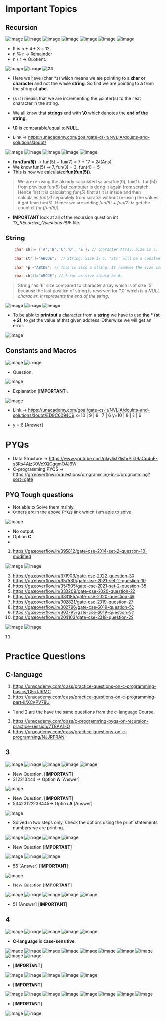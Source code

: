 # Important Topics

## Recursion

![image](https://user-images.githubusercontent.com/54589605/221870575-4aecef70-4cc2-4675-953a-cd2eaf99bba9.png)
![image](https://user-images.githubusercontent.com/54589605/221870741-90eedffc-6763-4088-b905-216c38996334.png)
![image](https://user-images.githubusercontent.com/54589605/221871137-7945b1d7-973e-442e-9f52-738d6a31bf51.png)
![image](https://user-images.githubusercontent.com/54589605/221871222-d8a898e3-b573-4f1c-a2c3-40f1f1627ae5.png)
![image](https://user-images.githubusercontent.com/54589605/221871497-a5c8b12b-4cef-462b-a3a4-2638683dfbcb.png)
![image](https://user-images.githubusercontent.com/54589605/221872011-b0ad46ec-f550-4353-b091-55c81ce2bf15.png)
![image](https://user-images.githubusercontent.com/54589605/221877925-10b3e522-ef71-4732-bf0c-fc408387d878.png)

* It is 5 + 4 + 3 = 12.
* n % r -> Remainder
* n / r -> Quotient.

![image](https://user-images.githubusercontent.com/54589605/221877951-7dbd92cc-6a8b-442a-b2dd-4040a5331ae7.png)
![image](https://user-images.githubusercontent.com/54589605/221874776-8cae9037-6149-403d-9cb5-96566c7d7781.png)
![23](https://user-images.githubusercontent.com/54589605/221877597-e8b8e243-7921-4a13-8599-e2a89001f7c9.jpeg)

* Here we have (char *s) which means we are pointing to a **char or character** and not the whole **string**. So first we are pointing to **a** from the string of **abc**.
* (s+1) means that we are incrementing the pointer(s) to the next character in the string.
* We all know that **strings** end with **\0** which denotes the **end of the string**. 
* **\0** is comparable/equal to **NULL**.

* Link -> https://unacademy.com/goal/gate-cs-it/NVLIA/doubts-and-solutions/doubt/

![image](https://user-images.githubusercontent.com/54589605/221880744-066104c3-5379-402b-a491-cc9d90bae874.png)
![image](https://user-images.githubusercontent.com/54589605/221880679-3327008d-8675-4b26-93f9-1fa49c451d02.png)
![image](https://user-images.githubusercontent.com/54589605/221880886-98b7d806-8b15-4d6a-8ae9-6ee2c9be81cf.png)
![image](https://user-images.githubusercontent.com/54589605/221881115-59cef393-a72e-4a5c-8f46-6662cecec552.png)
![image](https://user-images.githubusercontent.com/54589605/221881165-744c1c7b-d42f-45bc-ad1a-c3a89ba78d6d.png)

* **fun(fun(5))** -> fun(5) + fun(7) = 7 + 17 = *24*(Ans)
* We know fun(5) -> 7, fun(3) = 3, fun(4) = 5.
* This is how we calculated **fun(fun(5))**.

> We are re-using the already calculated values(fun(0), fun(1)...fun(5)) from previous fun(5) but computer is doing it again from scratch. Hence first it is calculating *fun(5)* first as it is inside and then calculates *fun(7)* separately from scratch without re-using the values it got from fun(5). Hence we are adding *fun(5) + fun(7)* to get the count of *fun(fun(5))*.

* **IMPORTANT** look at all of the recursion question int *13_REcursive_Questions PDF* file.

## String

```c
    char ch[]= {'A','B','C','D', 'E'}; // Character Array. Size is 5.

    char str[]="ABCDE";  // String. Size is 6. 'str' will be a constant pointer. We cannot increment or decrement it.

    char *p ="ABCDE"; // This is also a string. It removes the size issue from below. 'p' will be a normal pointer, we can increment and decrement it.

    char ch[5]="ABCDE"; // Error as size should be 6.
```

> String has '6' size compared to character array which is of size '5' because the last position of string is reserved for '\0' which is a *NULL character*. *It represents the end of the string*.

![image](https://user-images.githubusercontent.com/54589605/221945663-94303e11-552e-4324-99b1-300c79500190.png)
![image](https://user-images.githubusercontent.com/54589605/221945690-59a17954-b96e-481e-bde2-c40a125fe028.png)
![image](https://user-images.githubusercontent.com/54589605/221945922-9686415b-10e1-4a76-86d8-c0ef04505496.png)

* To be able to **printout** a character from a **string** we have to use **the * (st + 2)**, to get the value at that given address. Otherwise we will get an error.

![image](https://user-images.githubusercontent.com/54589605/221946476-bd6809a5-ab69-448a-841c-760876b44684.png)

## Constants and Macros

![image](https://user-images.githubusercontent.com/54589605/221956501-b00ad1f9-408e-4d61-be17-4b6ac929e325.png)
![image](https://github.com/arghanath007/Data-Structure-and-Algorithms/assets/54589605/f3de502e-1257-4080-ad31-864497af6df3)

* Question.

![image](https://github.com/arghanath007/Data-Structure-and-Algorithms/assets/54589605/2118e30a-0def-468a-b09f-746b612b6c72)

* Explanation [**IMPORTANT**].

![image](https://github.com/arghanath007/Data-Structure-and-Algorithms/assets/54589605/0c43a5f1-34ea-4eaa-b4db-4f95467db742)

* Link -> https://unacademy.com/goal/gate-cs-it/NVLIA/doubts-and-solutions/doubt/ED8C6094C9
x=10 | 9 | 8 | 7 | 6
y=10 | 8 | 8 | 6

* y = 6 [Answer]



# PYQs

* Data Structure -> https://www.youtube.com/playlist?list=PLG9aCp4uE-s3Rs4AjzG0VcXQCggmOJJ6W
* C-programming PYQS -> https://gateoverflow.in/questions/programming-in-c/programming?sort=gate

## PYQ Tough questions

* Not able to Solve them mainly.
* Others are in the above PYQs link which I am able to solve.

![image](https://github.com/arghanath007/Data-Structure-and-Algorithms/assets/54589605/2ce2cb7f-bbb0-458e-aadb-40f33282144b)

* No output.
* Option **C**.
*
1) https://gateoverflow.in/395812/gate-cse-2014-set-2-question-10-modified

![image](https://github.com/arghanath007/Data-Structure-and-Algorithms/assets/54589605/3568760d-df42-4da5-9300-0ac5a3d2b6f4)
![image](https://github.com/arghanath007/Data-Structure-and-Algorithms/assets/54589605/a44c206e-f929-4a58-a666-8a936819fbcc)


2) https://gateoverflow.in/371903/gate-cse-2022-question-33
3) https://gateoverflow.in/357530/gate-cse-2021-set-2-question-10
4) https://gateoverflow.in/357505/gate-cse-2021-set-2-question-35
5) https://gateoverflow.in/333209/gate-cse-2020-question-22
6) https://gateoverflow.in/333185/gate-cse-2020-question-46
7) https://gateoverflow.in/302821/gate-cse-2019-question-27
8) https://gateoverflow.in/302796/gate-cse-2019-question-52
9) https://gateoverflow.in/302795/gate-cse-2019-question-53
10) https://gateoverflow.in/204103/gate-cse-2018-question-29

![image](https://github.com/arghanath007/Data-Structure-and-Algorithms/assets/54589605/dbc3a6f4-f0f6-4cb8-bbb4-effeff715f05)
![image](https://github.com/arghanath007/Data-Structure-and-Algorithms/assets/54589605/cebed3f4-71b5-4231-900f-a21cb31ff4ae)

11)




# Practice Questions

## C-language

1) https://unacademy.com/class/practice-questions-on-c-programming-basics/GE5TJRMC
2) https://unacademy.com/class/practice-questions-on-c-programming-part-ii/XCVPV78U

* 1 and 2 are the have the same questions from the c-language Course.

3) https://unacademy.com/class/c-programming-pyqs-on-recursion-practice-session/7T8AA1KO
4) https://unacademy.com/class/practice-questions-on-c-programming/NJJRFRAN

## 3

![image](https://github.com/arghanath007/Data-Structure-and-Algorithms/assets/54589605/c5e5ce43-cdfc-46a2-ba5d-199fdb1f9b04)
![image](https://github.com/arghanath007/Data-Structure-and-Algorithms/assets/54589605/8ed320f8-a47f-453c-a469-ab9f432f30b0)
![image](https://github.com/arghanath007/Data-Structure-and-Algorithms/assets/54589605/0d9fd933-dd3a-415b-b944-2fc81271d089)
![image](https://github.com/arghanath007/Data-Structure-and-Algorithms/assets/54589605/0d05f19a-309d-4faf-8f16-d2ca45bf5da2)
![image](https://github.com/arghanath007/Data-Structure-and-Algorithms/assets/54589605/5e6bf54d-209c-42e0-a968-f4874107b354)

* New Question. [**IMPORTANT**]
* 312213444 -> Option **A** [Answer]

![image](https://github.com/arghanath007/Data-Structure-and-Algorithms/assets/54589605/3f8e5a94-9c5c-4c3b-97a0-6ac7af5743cc)

* New Question. [**IMPORTANT**]
* 53423122233445-> Option **A** [Answer]

![image](https://github.com/arghanath007/Data-Structure-and-Algorithms/assets/54589605/099fbe58-1648-4fe3-a226-b24ae68fe7d4)

* Solved in two steps only, Check the options using the printf statements numbers we are printing.

![image](https://github.com/arghanath007/Data-Structure-and-Algorithms/assets/54589605/553732ea-15b1-4705-8b47-d113b973a6ea)
![image](https://github.com/arghanath007/Data-Structure-and-Algorithms/assets/54589605/7e48149b-8886-4758-95ce-12167bca9c16)
![image](https://github.com/arghanath007/Data-Structure-and-Algorithms/assets/54589605/ccd0a98c-26c7-4499-8de8-359669694086)
![image](https://github.com/arghanath007/Data-Structure-and-Algorithms/assets/54589605/f7fafff4-ee62-4170-9477-fe698488142b)

* New Question [**IMPORTANT**]

![image](https://github.com/arghanath007/Data-Structure-and-Algorithms/assets/54589605/cd4878c1-554e-436c-ba6b-b306c4efb93f)
![image](https://github.com/arghanath007/Data-Structure-and-Algorithms/assets/54589605/d4cedd22-9f7c-446b-bfc2-1a3042f3555c)
![image](https://github.com/arghanath007/Data-Structure-and-Algorithms/assets/54589605/6ec84d48-f12d-462a-958d-a3b01310592e)

* 55 [Answer] [**IMPORTANT**]

![image](https://github.com/arghanath007/Data-Structure-and-Algorithms/assets/54589605/eee891e9-fc3a-4b03-9b06-fc1f86eab28e)

* New Question [**IMPORTANT**]

![image](https://github.com/arghanath007/Data-Structure-and-Algorithms/assets/54589605/5a176480-4b72-4fe0-bd76-95944aa86107)
![image](https://github.com/arghanath007/Data-Structure-and-Algorithms/assets/54589605/b90e1c53-5a88-4546-853a-bd7c8483f6e3)
![image](https://github.com/arghanath007/Data-Structure-and-Algorithms/assets/54589605/06eab3db-ce16-4d57-a0e4-f88e713b6f78)
![image](https://github.com/arghanath007/Data-Structure-and-Algorithms/assets/54589605/858a03f0-bb13-48d9-9f2a-dd18345ae707)
![image](https://github.com/arghanath007/Data-Structure-and-Algorithms/assets/54589605/d011fc50-8c80-4e35-ae56-22fc5f335240)

* 51 [Answer] [**IMPORTANT**]

## 4

![image](https://github.com/arghanath007/Data-Structure-and-Algorithms/assets/54589605/d127419d-7250-4826-b44a-e748a9e8e4ed)
![image](https://github.com/arghanath007/Data-Structure-and-Algorithms/assets/54589605/f59bdbd4-593e-46ad-8ff3-78aaf6bdedf4)
![image](https://github.com/arghanath007/Data-Structure-and-Algorithms/assets/54589605/a95721ee-4568-40e6-a12d-d476317a3010)
![image](https://github.com/arghanath007/Data-Structure-and-Algorithms/assets/54589605/a80abef8-1a85-4083-9880-cdaf32f75753)
![image](https://github.com/arghanath007/Data-Structure-and-Algorithms/assets/54589605/e5e61b50-71d4-4f5b-b285-48f501ca0753)

* **C-language** is **case-sensitive**.

![image](https://github.com/arghanath007/Data-Structure-and-Algorithms/assets/54589605/4d8ccb64-977d-4514-928a-7762fc488ced)
![image](https://github.com/arghanath007/Data-Structure-and-Algorithms/assets/54589605/d58d1c77-edcf-4a4b-937b-92bd4f73684f)
![image](https://github.com/arghanath007/Data-Structure-and-Algorithms/assets/54589605/1bcaada1-e462-4263-9a4a-72a3f08c7134)
![image](https://github.com/arghanath007/Data-Structure-and-Algorithms/assets/54589605/98f9c0d6-06c1-45d2-a29a-92045b7498f9)
![image](https://github.com/arghanath007/Data-Structure-and-Algorithms/assets/54589605/87c846bb-961d-407e-b50d-c8db77e542f1)
![image](https://github.com/arghanath007/Data-Structure-and-Algorithms/assets/54589605/11478c0f-7948-485d-ade2-aae61accbfb9)
![image](https://github.com/arghanath007/Data-Structure-and-Algorithms/assets/54589605/caf16f67-2250-4c90-989e-95599917a672)
![image](https://github.com/arghanath007/Data-Structure-and-Algorithms/assets/54589605/7d86d218-bf67-41c8-9db9-90d2b4eb4a9c)
![image](https://github.com/arghanath007/Data-Structure-and-Algorithms/assets/54589605/758fe2fe-6f56-4714-8ddd-3fba8bca6c1d)
![image](https://github.com/arghanath007/Data-Structure-and-Algorithms/assets/54589605/95b412f5-ef2a-4092-ab49-31f4ad7a20e8)

* [**IMPORTANT**]

![image](https://github.com/arghanath007/Data-Structure-and-Algorithms/assets/54589605/3284cd9e-91c9-47e6-b21b-cc859941b149)
![image](https://github.com/arghanath007/Data-Structure-and-Algorithms/assets/54589605/a3c5bc52-64fa-426c-8708-aec3183674c4)
![image](https://github.com/arghanath007/Data-Structure-and-Algorithms/assets/54589605/a526e96c-f057-45ea-abaa-eb11debd89a0)
![image](https://github.com/arghanath007/Data-Structure-and-Algorithms/assets/54589605/a01e42ca-ddf9-4fcf-8b8e-66e43e20c85e)
![image](https://github.com/arghanath007/Data-Structure-and-Algorithms/assets/54589605/a384fc64-b3a7-481a-9125-067dbec247ca)

* [**IMPORTANT**]

![image](https://github.com/arghanath007/Data-Structure-and-Algorithms/assets/54589605/838c3dfe-0375-46d2-a7f4-4f3912da1da0)
![image](https://github.com/arghanath007/Data-Structure-and-Algorithms/assets/54589605/2b866047-b50d-4468-a1a6-dda026ebe137)
![image](https://github.com/arghanath007/Data-Structure-and-Algorithms/assets/54589605/b8684370-aa02-455c-a4e8-6751db2a35c7)
![image](https://github.com/arghanath007/Data-Structure-and-Algorithms/assets/54589605/985b5678-f175-467e-a07c-ac30beb3cdfe)
![image](https://github.com/arghanath007/Data-Structure-and-Algorithms/assets/54589605/78c3cf70-c6e6-46c9-a91d-05e74446bc9a)
![image](https://github.com/arghanath007/Data-Structure-and-Algorithms/assets/54589605/1f3b5eec-2f52-4261-a29b-aebf4b6f3f83)
![image](https://github.com/arghanath007/Data-Structure-and-Algorithms/assets/54589605/0949de4d-f4e8-455b-972c-70bd58b72a1a)
![image](https://github.com/arghanath007/Data-Structure-and-Algorithms/assets/54589605/dab27fce-03bc-4ae9-8828-4b00f0b50ab1)

* [**IMPORTANT**]

![image](https://github.com/arghanath007/Data-Structure-and-Algorithms/assets/54589605/fceb16fc-0dd2-4a51-8cea-002716a7884f)
![image](https://github.com/arghanath007/Data-Structure-and-Algorithms/assets/54589605/0f8510b1-af12-4c4b-ada7-9cea620c816a)






















